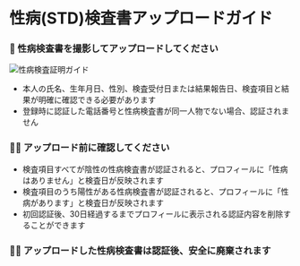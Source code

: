 # 性病(STD)検査書アップロードガイド

### **📄 性病検査書を撮影してアップロードしてください**
![性病検査証明ガイド](https://playone-prod.s3.ap-southeast-1.amazonaws.com/images/%E1%84%89%E1%85%A5%E1%86%BC%E1%84%87%E1%85%A7%E1%86%BC%E1%84%80%E1%85%A5%E1%86%B7%E1%84%89%E1%85%A1+%E1%84%8B%E1%85%B5%E1%86%AB%E1%84%8C%E1%85%B3%E1%86%BC+%E1%84%80%E1%85%A1%E1%84%8B%E1%85%B5%E1%84%83%E1%85%B3.png)
- 本人の氏名、生年月日、性別、検査受付日または結果報告日、検査項目と結果が明確に確認できる必要があります
- 登録時に認証した電話番号と性病検査書が同一人物でない場合、認証されません

### **☝🏻 アップロード前に確認してください**

- 検査項目すべてが陰性の性病検査書が認証されると、プロフィールに「性病はありません」と検査日が反映されます
- 検査項目のうち陽性がある性病検査書が認証されると、プロフィールに「性病があります」と検査日が反映されます
- 初回認証後、30日経過するまでプロフィールに表示される認証内容を削除することができます

### **🙏🏻 アップロードした性病検査書は認証後、安全に廃棄されます**
